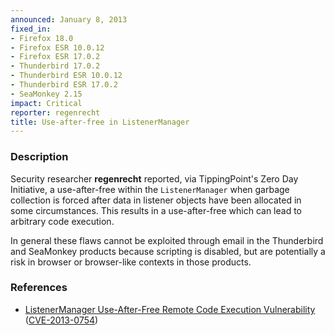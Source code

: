 ```yaml
---
announced: January 8, 2013
fixed_in:
- Firefox 18.0
- Firefox ESR 10.0.12
- Firefox ESR 17.0.2
- Thunderbird 17.0.2
- Thunderbird ESR 10.0.12
- Thunderbird ESR 17.0.2
- SeaMonkey 2.15
impact: Critical
reporter: regenrecht
title: Use-after-free in ListenerManager
---
```


<h3>Description</h3>

<p>Security researcher <strong>regenrecht</strong> reported, via TippingPoint's Zero Day Initiative, a use-after-free within the <code>ListenerManager</code> when garbage collection is forced after data in listener objects have been allocated in some circumstances. This results in a use-after-free which can lead to arbitrary code execution.
</p>

<p class="note">In general these flaws cannot be exploited through email in the Thunderbird and SeaMonkey products because scripting is disabled, but are potentially a risk in browser or browser-like contexts in those products.
</p>


<h3>References</h3>

<ul>
  <li><a href="https://bugzilla.mozilla.org/show_bug.cgi?id=814026">
      ListenerManager Use-After-Free Remote Code Execution Vulnerability</a> (<a href="http://cve.mitre.org/cgi-bin/cvename.cgi?name=CVE-2013-0754" class="ex-ref">CVE-2013-0754</a>)</li>
</ul>



